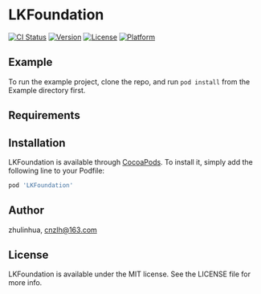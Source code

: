 # LKFoundation

[![CI Status](http://img.shields.io/travis/zhulinhua/LKFoundation.svg?style=flat)](https://travis-ci.org/zhulinhua/LKFoundation)
[![Version](https://img.shields.io/cocoapods/v/LKFoundation.svg?style=flat)](http://cocoapods.org/pods/LKFoundation)
[![License](https://img.shields.io/cocoapods/l/LKFoundation.svg?style=flat)](http://cocoapods.org/pods/LKFoundation)
[![Platform](https://img.shields.io/cocoapods/p/LKFoundation.svg?style=flat)](http://cocoapods.org/pods/LKFoundation)

## Example

To run the example project, clone the repo, and run `pod install` from the Example directory first.

## Requirements

## Installation

LKFoundation is available through [CocoaPods](http://cocoapods.org). To install
it, simply add the following line to your Podfile:

```ruby
pod 'LKFoundation'
```

## Author

zhulinhua, cnzlh@163.com

## License

LKFoundation is available under the MIT license. See the LICENSE file for more info.
